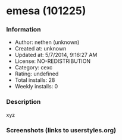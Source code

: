# emesa (101225)

### Information
- Author: nethen (unknown)
- Created at: unknown
- Updated at: 5/7/2014, 9:16:27 AM
- License: NO-REDISTRIBUTION
- Category: cexc
- Rating: undefined
- Total installs: 28
- Weekly installs: 0


### Description
xyz


### Screenshots (links to userstyles.org)




